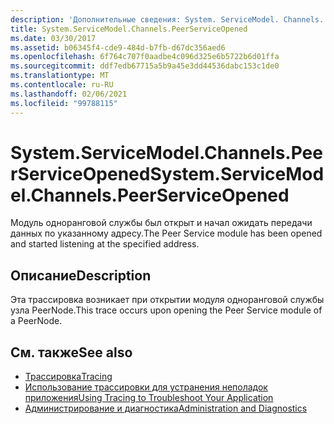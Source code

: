 ```yaml
---
description: 'Дополнительные сведения: System. ServiceModel. Channels. Пирсервицеопенед'
title: System.ServiceModel.Channels.PeerServiceOpened
ms.date: 03/30/2017
ms.assetid: b06345f4-cde9-484d-b7fb-d67dc356aed6
ms.openlocfilehash: 6f764c707f0aadbe4c096d325e6b5722b6d01ffa
ms.sourcegitcommit: ddf7edb67715a5b9a45e3dd44536dabc153c1de0
ms.translationtype: MT
ms.contentlocale: ru-RU
ms.lasthandoff: 02/06/2021
ms.locfileid: "99788115"
---
```

# <a name="systemservicemodelchannelspeerserviceopened"></a><span data-ttu-id="84ca5-103">System.ServiceModel.Channels.PeerServiceOpened</span><span class="sxs-lookup"><span data-stu-id="84ca5-103">System.ServiceModel.Channels.PeerServiceOpened</span></span>

<span data-ttu-id="84ca5-104">Модуль одноранговой службы был открыт и начал ожидать передачи данных по указанному адресу.</span><span class="sxs-lookup"><span data-stu-id="84ca5-104">The Peer Service module has been opened and started listening at the specified address.</span></span>  
  
## <a name="description"></a><span data-ttu-id="84ca5-105">Описание</span><span class="sxs-lookup"><span data-stu-id="84ca5-105">Description</span></span>  

 <span data-ttu-id="84ca5-106">Эта трассировка возникает при открытии модуля одноранговой службы узла PeerNode.</span><span class="sxs-lookup"><span data-stu-id="84ca5-106">This trace occurs upon opening the Peer Service module of a PeerNode.</span></span>  
  
## <a name="see-also"></a><span data-ttu-id="84ca5-107">См. также</span><span class="sxs-lookup"><span data-stu-id="84ca5-107">See also</span></span>

- [<span data-ttu-id="84ca5-108">Трассировка</span><span class="sxs-lookup"><span data-stu-id="84ca5-108">Tracing</span></span>](index.md)
- [<span data-ttu-id="84ca5-109">Использование трассировки для устранения неполадок приложения</span><span class="sxs-lookup"><span data-stu-id="84ca5-109">Using Tracing to Troubleshoot Your Application</span></span>](using-tracing-to-troubleshoot-your-application.md)
- [<span data-ttu-id="84ca5-110">Администрирование и диагностика</span><span class="sxs-lookup"><span data-stu-id="84ca5-110">Administration and Diagnostics</span></span>](../index.md)
